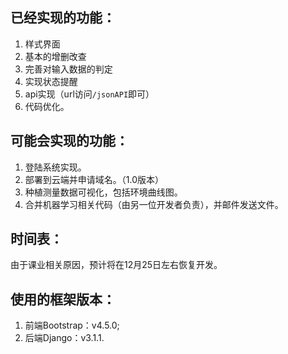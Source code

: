 ## 已经实现的功能：
1. 样式界面
2. 基本的增删改查
3. 完善对输入数据的判定
4. 实现状态提醒
5. api实现（url访问`/jsonAPI`即可）
6. 代码优化。      
## 可能会实现的功能：
1. 登陆系统实现。
2. 部署到云端并申请域名。（1.0版本）
3. 种植测量数据可视化，包括环境曲线图。
4. 合并机器学习相关代码（由另一位开发者负责），并邮件发送文件。  
## 时间表：
由于课业相关原因，预计将在12月25日左右恢复开发。
## 使用的框架版本：
1. 前端Bootstrap：v4.5.0;
2. 后端Django：v3.1.1.   